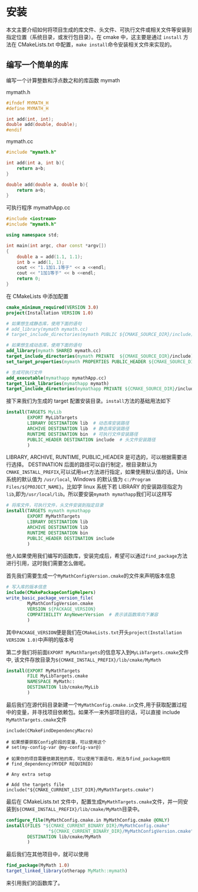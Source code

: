 # 安装

本文主要介绍如何将项目生成的库文件、头文件、可执行文件或相关文件等安装到指定位置（系统目录，或发行包目录）。在 cmake 中，这主要是通过 `install` 方法在 CMakeLists.txt 中配置，`make install`命令安装相关文件来实现的。

## 编写一个简单的库

编写一个计算整数和浮点数之和的库函数 mymath

mymath.h

```cpp
#ifndef MYMATH_H
#define MYMATH_H

int add(int, int);
double add(double, double);
#endif
```

mymath.cc

```cpp
#include "mymath.h"

int add(int a, int b){
    return a+b;
}

double add(double a, double b){
    return a+b;
}
```

可执行程序 mymathApp.cc

```cpp
#include <iostream>
#include "mymath.h"

using namespace std;

int main(int argc, char const *argv[])
{
    double a = add(1.1, 1.1);
    int b = add(1, 1);
    cout << "1.1加1.1等于" << a <<endl;
    cout << "1加1等于" << b <<endl;
    return 0;
}

```

在 CMakeLists 中添加配置

```cmake
cmake_minimum_required(VERSION 3.0)
project(Installation VERSION 1.0)

# 如果想生成静态库，使用下面的语句
# add_library(mymath mymath.cc)
# target_include_directories(mymath PUBLIC ${CMAKE_SOURCE_DIR}/include)

# 如果想生成动态库，使用下面的语句
add_library(mymath SHARED mymath.cc)
target_include_directories(mymath PRIVATE  ${CMAKE_SOURCE_DIR}/include)
set_target_properties(mymath PROPERTIES PUBLIC_HEADER ${CMAKE_SOURCE_DIR}/include/mymath.h)

# 生成可执行文件
add_executable(mymathapp mymathApp.cc)
target_link_libraries(mymathapp mymath)
target_include_directories(mymathapp PRIVATE ${CMAKE_SOURCE_DIR}/include)
```

接下来我们为生成的 target 配置安装目录。`install`方法的基础用法如下

```cmake
install(TARGETS MyLib
        EXPORT MyLibTargets
        LIBRARY DESTINATION lib  # 动态库安装路径
        ARCHIVE DESTINATION lib  # 静态库安装路径
        RUNTIME DESTINATION bin  # 可执行文件安装路径
        PUBLIC_HEADER DESTINATION include  # 头文件安装路径
        )
```

LIBRARY, ARCHIVE, RUNTIME, PUBLIC_HEADER 是可选的，可以根据需要进行选择。
DESTINATION 后面的路径可以自行制定，根目录默认为`CMAKE_INSTALL_PREFIX`,可以试用`set`方法进行指定，如果使用默认值的话，Unix 系统的默认值为 `/usr/local`, Windows 的默认值为 `c:/Program Files/${PROJECT_NAME}`。比如字 linux 系统下若 LIBRARY 的安装路径指定为`lib`,即为`/usr/local/lib`。所以要安装`mymath mymathapp`我们可以这样写

```cmake
# 将库文件，可执行文件，头文件安装到指定目录
install(TARGETS mymath mymathapp
        EXPORT MyMathTargets
        LIBRARY DESTINATION lib
        ARCHIVE DESTINATION lib
        RUNTIME DESTINATION bin
        PUBLIC_HEADER DESTINATION include
        )
```

他人如果使用我们编写的函数库，安装完成后，希望可以通过`find_package`方法进行引用，这时我们需要怎么做呢。

首先我们需要生成一个`MyMathConfigVersion.cmake`的文件来声明版本信息

```cmake
# 写入库的版本信息
include(CMakePackageConfigHelpers)
write_basic_package_version_file(
        MyMathConfigVersion.cmake
        VERSION ${PACKAGE_VERSION}
        COMPATIBILITY AnyNewerVersion  # 表示该函数库向下兼容
        )
```

其中`PACKAGE_VERSION`便是我们在`CMakeLists.txt`开头`project(Installation VERSION 1.0)`中声明的版本号

第二步我们将前面`EXPORT MyMathTargets`的信息写入到`MyLibTargets.cmake`文件中, 该文件存放目录为`${CMAKE_INSTALL_PREFIX}/lib/cmake/MyMath`

```cmake
install(EXPORT MyMathTargets
        FILE MyLibTargets.cmake
        NAMESPACE MyMath::
        DESTINATION lib/cmake/MyLib
        )
```

最后我们在源代码目录新建一个`MyMathConfig.cmake.in`文件,用于获取配置过程中的变量，并寻找项目依赖包。如果不一来外部项目的话，可以直接 include `MyMathTargets.cmake`文件

```
include(CMakeFindDependencyMacro)

# 如果想要获取Config阶段的变量，可以使用这个
# set(my-config-var @my-config-var@)

# 如果你的项目需要依赖其他的库，可以使用下面语句，用法与find_package相同
# find_dependency(MYDEP REQUIRED)

# Any extra setup

# Add the targets file
include("${CMAKE_CURRENT_LIST_DIR}/MyMathTargets.cmake")
```

最后在 CMakeLists.txt 文件中，配置生成`MyMathTargets.cmake`文件，并一同安装到`${CMAKE_INSTALL_PREFIX}/lib/cmake/MyMath`目录中。

```cmake
configure_file(MyMathConfig.cmake.in MyMathConfig.cmake @ONLY)
install(FILES "${CMAKE_CURRENT_BINARY_DIR}/MyMathConfig.cmake"
                "${CMAKE_CURRENT_BINARY_DIR}/MyMathConfigVersion.cmake"
        DESTINATION lib/cmake/MyMath
        )
```

最后我们在其他项目中，就可以使用

```cmake
find_package(MyMath 1.0)
target_linked_library(otherapp MyMath::mymath)
```

来引用我们的函数库了。
